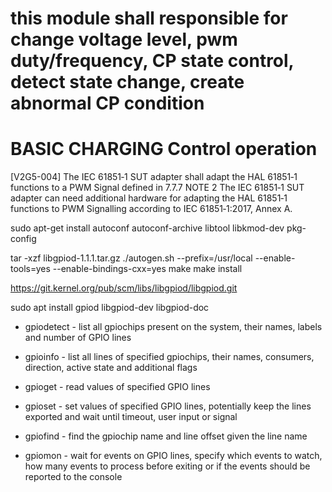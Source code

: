 # this module shall responsible for change voltage level, pwm duty/frequency, CP state control, detect state change, create abnormal CP condition
# BASIC CHARGING Control operation

[V2G5-004] The	IEC	61851‐1	SUT	adapter	shall	adapt	the	HAL	61851‐1	functions	to	a	PWM	Signal
defined	in	7.7.7
NOTE	2	 The	IEC	61851‐1	SUT	adapter	can	need	additional	hardware	for	adapting	the	HAL	61851‐1	functions
to	PWM	Signalling	according	to	IEC	61851‐1:2017,	Annex	A.


sudo apt-get install autoconf autoconf-archive libtool libkmod-dev pkg-config

tar -xzf libgpiod-1.1.1.tar.gz
./autogen.sh --prefix=/usr/local --enable-tools=yes --enable-bindings-cxx=yes
make
make install

https://git.kernel.org/pub/scm/libs/libgpiod/libgpiod.git


sudo apt install gpiod libgpiod-dev libgpiod-doc


* gpiodetect - list all gpiochips present on the system, their names, labels
               and number of GPIO lines

* gpioinfo   - list all lines of specified gpiochips, their names, consumers,
               direction, active state and additional flags

* gpioget    - read values of specified GPIO lines

* gpioset    - set values of specified GPIO lines, potentially keep the lines
               exported and wait until timeout, user input or signal

* gpiofind   - find the gpiochip name and line offset given the line name

* gpiomon    - wait for events on GPIO lines, specify which events to watch,
               how many events to process before exiting or if the events
               should be reported to the console